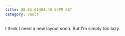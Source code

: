```yaml
---
title: 08.05.01@04.49.53PM EST
category: vault
---
```


I think I need a new layout soon. But I'm simply too lazy.
